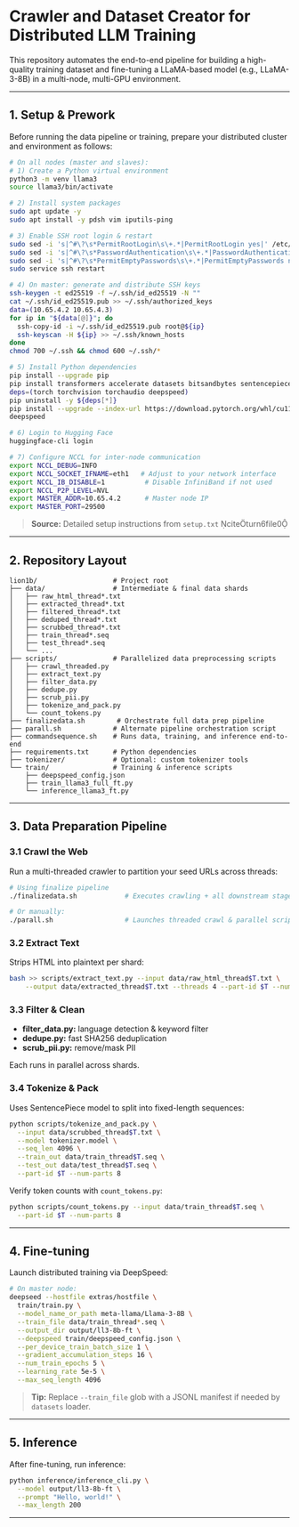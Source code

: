 # Crawler and Dataset Creator for Distributed LLM Training

This repository automates the end-to-end pipeline for building a high-quality training dataset and fine-tuning a LLaMA-based model (e.g., LLaMA-3-8B) in a multi-node, multi-GPU environment.

---

## 1. Setup & Prework

Before running the data pipeline or training, prepare your distributed cluster and environment as follows:

```bash
# On all nodes (master and slaves):
# 1) Create a Python virtual environment
python3 -m venv llama3
source llama3/bin/activate

# 2) Install system packages
sudo apt update -y
sudo apt install -y pdsh vim iputils-ping

# 3) Enable SSH root login & restart
sudo sed -i 's|^#\?\s*PermitRootLogin\s\+.*|PermitRootLogin yes|' /etc/ssh/sshd_config
sudo sed -i 's|^#\?\s*PasswordAuthentication\s\+.*|PasswordAuthentication yes|' /etc/ssh/sshd_config
sudo sed -i 's|^#\?\s*PermitEmptyPasswords\s\+.*|PermitEmptyPasswords no|' /etc/ssh/sshd_config
sudo service ssh restart

# 4) On master: generate and distribute SSH keys
ssh-keygen -t ed25519 -f ~/.ssh/id_ed25519 -N ""
cat ~/.ssh/id_ed25519.pub >> ~/.ssh/authorized_keys
data=(10.65.4.2 10.65.4.3)
for ip in "${data[@]}"; do
  ssh-copy-id -i ~/.ssh/id_ed25519.pub root@${ip}
  ssh-keyscan -H ${ip} >> ~/.ssh/known_hosts
done
chmod 700 ~/.ssh && chmod 600 ~/.ssh/*

# 5) Install Python dependencies
pip install --upgrade pip
pip install transformers accelerate datasets bitsandbytes sentencepiece protobuf huggingface-hub
deps=(torch torchvision torchaudio deepspeed)
pip uninstall -y ${deps[*]}
pip install --upgrade --index-url https://download.pytorch.org/whl/cu118 torch torchvision torchaudio
deepspeed

# 6) Login to Hugging Face
huggingface-cli login

# 7) Configure NCCL for inter-node communication
export NCCL_DEBUG=INFO
export NCCL_SOCKET_IFNAME=eth1   # Adjust to your network interface
export NCCL_IB_DISABLE=1          # Disable InfiniBand if not used
export NCCL_P2P_LEVEL=NVL
export MASTER_ADDR=10.65.4.2      # Master node IP
export MASTER_PORT=29500
```

> **Source:** Detailed setup instructions from `setup.txt` citeturn6file0

---

## 2. Repository Layout

```text
lion1b/                   # Project root
├── data/                 # Intermediate & final data shards
│   ├── raw_html_thread*.txt
│   ├── extracted_thread*.txt
│   ├── filtered_thread*.txt
│   ├── deduped_thread*.txt
│   ├── scrubbed_thread*.txt
│   ├── train_thread*.seq
│   ├── test_thread*.seq
│   └── ...
├── scripts/              # Parallelized data preprocessing scripts
│   ├── crawl_threaded.py
│   ├── extract_text.py
│   ├── filter_data.py
│   ├── dedupe.py
│   ├── scrub_pii.py
│   ├── tokenize_and_pack.py
│   └── count_tokens.py
├── finalizedata.sh        # Orchestrate full data prep pipeline
├── parall.sh             # Alternate pipeline orchestration script
├── commandsequence.sh    # Runs data, training, and inference end-to-end
├── requirements.txt      # Python dependencies
├── tokenizer/            # Optional: custom tokenizer tools
└── train/                # Training & inference scripts
    ├── deepspeed_config.json
    ├── train_llama3_full_ft.py
    └── inference_llama3_ft.py
```

---

## 3. Data Preparation Pipeline

### 3.1 Crawl the Web

Run a multi-threaded crawler to partition your seed URLs across threads:

```bash
# Using finalize pipeline
./finalizedata.sh            # Executes crawling + all downstream stages

# Or manually:
./parall.sh                  # Launches threaded crawl & parallel scripts
```

### 3.2 Extract Text

Strips HTML into plaintext per shard:

```bash
bash >> scripts/extract_text.py --input data/raw_html_thread$T.txt \
    --output data/extracted_thread$T.txt --threads 4 --part-id $T --num-parts 8
```

### 3.3 Filter & Clean

* **filter\_data.py:** language detection & keyword filter
* **dedupe.py:** fast SHA256 deduplication
* **scrub\_pii.py:** remove/mask PII

Each runs in parallel across shards.

### 3.4 Tokenize & Pack

Uses SentencePiece model to split into fixed-length sequences:

```bash
python scripts/tokenize_and_pack.py \
  --input data/scrubbed_thread$T.txt \
  --model tokenizer.model \
  --seq_len 4096 \
  --train_out data/train_thread$T.seq \
  --test_out data/test_thread$T.seq \
  --part-id $T --num-parts 8
```

Verify token counts with `count_tokens.py`:

```bash
python scripts/count_tokens.py --input data/train_thread$T.seq \
  --part-id $T --num-parts 8
```

---

## 4. Fine-tuning

Launch distributed training via DeepSpeed:

```bash
# On master node:
deepseed --hostfile extras/hostfile \
  train/train.py \
  --model_name_or_path meta-llama/Llama-3-8B \
  --train_file data/train_thread*.seq \
  --output_dir output/ll3-8b-ft \
  --deepspeed train/deepspeed_config.json \
  --per_device_train_batch_size 1 \
  --gradient_accumulation_steps 16 \
  --num_train_epochs 5 \
  --learning_rate 5e-5 \
  --max_seq_length 4096
```

> **Tip:** Replace `--train_file` glob with a JSONL manifest if needed by `datasets` loader.

---

## 5. Inference

After fine-tuning, run inference:

```bash
python inference/inference_cli.py \
  --model output/ll3-8b-ft \
  --prompt "Hello, world!" \
  --max_length 200
```

---
